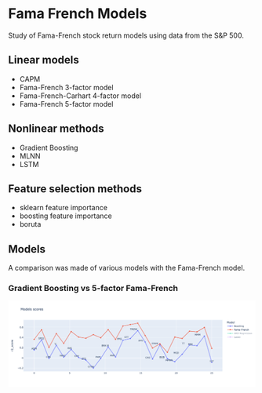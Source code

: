 # Fama French Models

Study of Fama-French stock return models using data from the S&P 500.

<!-- ## Learn

- [arch](https://github.com/bashtage/arch/): ARCH, GARCH
- [statsmodels](https://www.statsmodels.org/stable/index.html)

## Check

- https://github.com/helske/walker -->

## Linear models

- CAPM
- Fama-French 3-factor model
- Fama-French-Carhart 4-factor model
- Fama-French 5-factor model

## Nonlinear methods

- Gradient Boosting
- MLNN
- LSTM

## Feature selection methods

- sklearn feature importance
- boosting feature importance
- boruta

## Models

A comparison was made of various models with the Fama-French model.

### Gradient Boosting vs 5-factor Fama-French

![Gradient Boosting](./docs/images/boosting_fama.png)
